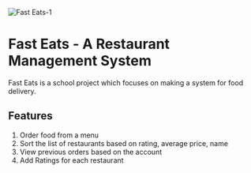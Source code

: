 ![Fast Eats-1](https://user-images.githubusercontent.com/109636159/207867264-dbe1fa92-64ec-4067-8fc0-318e76091978.png)

# Fast Eats - A Restaurant Management System

Fast Eats is a school project which focuses on making a system for food delivery.

## Features

1. Order food from a menu
2. Sort the list of restaurants based on rating, average price, name
3. View previous orders based on the account
4. Add Ratings for each restaurant

